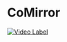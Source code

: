 # CoMirror
[![Video Label](http://img.youtube.com/vi/Fe8LvNGYio0/0.jpg)](https://youtu.be/Fe8LvNGYio0)
